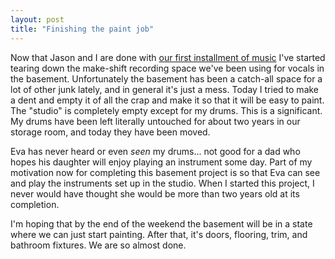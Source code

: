 ```yaml
---
layout: post
title: "Finishing the paint job"
---
```


<p>Now that Jason and I are done with <a href="http://sidetrackedproject.net" target="_blank">our first installment of music</a> I've started tearing down the make-shift recording space we've been using for vocals in the basement.  Unfortunately the basement has been a catch-all space for a lot of other junk lately, and in general it's just a mess.  Today I tried to make a dent and empty it of all the crap and make it so that it will be easy to paint.  The "studio" is completely empty except for my drums.  This is a significant.  My drums have been left literally untouched for about two years in our storage room, and today they have been moved.  </p>
<p>Eva has never heard or even <em>seen</em> my drums... not good for a dad who hopes his daughter will enjoy playing an instrument some day.  Part of my motivation now for completing this basement project is so that Eva can see and play the instruments set up in the studio.  When I started this project, I never would have thought she would be more than two years old at its completion.  </p>
<p>I'm hoping that by the end of the weekend the basement will be in a state where we can just start painting.  After that, it's doors, flooring, trim, and bathroom fixtures.  We are so almost done.  </p>
 
